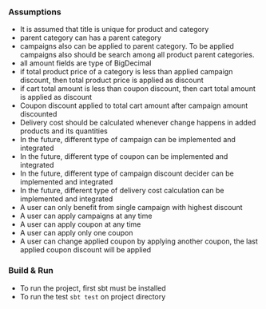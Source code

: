 

### Assumptions
 - It is assumed that title is unique for product and category
 - parent category can has a parent category
 - campaigns also can be applied to parent category. To be applied campaigns also should be search among all product parent categories.
 - all amount fields are type of BigDecimal
 - if total product price of a category is less than applied campaign discount, then total product price is applied as discount
 - if cart total amount is less than coupon discount, then cart total amount is applied as discount
 - Coupon discount applied to total cart amount after campaign amount discounted
 - Delivery cost should be calculated whenever change happens in added products and its quantities
 - In the future, different type of campaign can be implemented and integrated
 - In the future, different type of coupon can be implemented and integrated
 - In the future, different type of campaign discount decider can be implemented and integrated
 - In the future, different type of delivery cost calculation can be implemented and integrated
 - A user can only benefit from single campaign with highest discount
 - A user can apply campaigns at any time
 - A user can apply coupon at any time
 - A user can apply only one coupon
 - A user can change applied coupon by applying another coupon, the last applied coupon discount will be applied
  
 
 ### Build & Run
  - To run the project, first sbt must be installed
  - To run the test `sbt test` on project directory